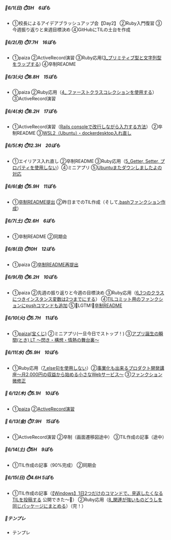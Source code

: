 ##### 🦍6/1(日) ⏱️3H　6ぽも
- ①校長によるアイデアブラッシュアップ会【Day2】 ②Ruby入門復習 ③今週振り返りと来週目標決め ④GitHubにTILの土台を作成
##### 🦍6/2(月) ⏱️7.7H　16ぽも  
- ①paiza ②ActiveRecord演習 ③Ruby応用([3_プリミティブ型と文字列型をラップする](../ruby/ruby_advanced.md#3_プリミティブ型と文字列型をラップする)) ④卒制README
##### 🦍6/3(火) ⏱️8.8H　15ぽも
- ①paiza ②Ruby応用（[4_ ファーストクラスコレクションを使用する](../ruby/ruby_advanced.md#4_ファーストクラスコレクションを使用する)）  ③ActiveRecord演習 

##### 🦍6/4(水) ⏱️8.2H　17ぽも
- ①ActiveRecord演習（[Rails consoleで改行しながら入力する方法](../sql_active_record/sql_active_record_practice.md#railsconsoleで改行しながら入力する方法)） ②卒制README ③[WSL2（Ubuntu）・dockerdesktop入れ直し](../99_uncategorized/down_ubuntu.md#0604_WSL2（Ubuntu）・dockerdesktop入れ直し)

##### 🦍6/5(木) ⏱️12.3H　20ぽも
- ①エイリアス入れ直し ②卒制README ③Ruby応用（[5_Getter, Setter, プロパティを使用しない](../ruby/ruby_advanced.md#5_Getter・Setter・プロパティを使用しない)）④ミニアプリ ⑤[Ubuntuまたダウンしましたよの対応](../99_uncategorized/down_ubuntu.md#0605_Ubuntuまたダウンしましたよの対応)

##### 🦍6/6(金) ⏱️5.9H　11ぽも
- ①[卒制README提出](https://github.com/mo-land/NeuroWord/pull/1) ②昨日までのTIL作成（そして[.bashファンクション作成](../git/shell_script.md#0607_TIL作成用)）

##### 🦍6/7(土) ⏱️2.6H　6ぽも
- ①卒制README ②同期会

##### 🦍6/8(日) ⏱️10H　12ぽも
- ①paiza ②[卒制README再提出](https://github.com/mo-land/NeuroWord/pull/1)

##### 🦍6/9(月) ⏱️6.2H　10ぽも
- ①paiza ②先週の振り返りと今週の目標決め ③Ruby応用（[6_1つのクラスにつきインスタンス変数は2つまでにする](../ruby/ruby_advanced.md#6_1つのクラスにつきインスタンス変数は2つまでにする)） ④[TILコミット用のファンクションにpushコマンドも追加](../git/shell_script.md#0609_TILコミット用のファンクションにpushコマンドも追加) ⑤🎉LGTM!🎉[卒制README](https://github.com/mo-land/NeuroWord/pull/1)

##### 🦍6/10(火) ⏱️5.7H　11ぽも
- ①[paiza(宝くじ)](../ruby/ruby_paiza.md#0610「宝くじ」) ②ミニアプリ(一旦今日でストップ！) ③[アプリ誕生の瞬間(とき) LT 〜閃き・構想・情熱の舞台裏〜](../event/2406.md#アプリ誕生の瞬間(とき)LT〜閃き・構想・情熱の舞台裏〜)

##### 🦍6/11(水) ⏱️5.9H　10ぽも
- ①Ruby応用（[7_else句を使用しない](../ruby/ruby_advanced.md#7_else句を使用しない)）②[事業化も出来るプロダクト開発講座〜月2,000円の収益から始める小さなWebサービス〜](../event/2406.md#事業化も出来るプロダクト開発講座〜月2,000円の収益から始める小さなWebサービス〜）) ③[ファンクション微修正](../git/shell_script.md#0611_TIL投稿用のファンクションを絶対パス仕様に変更)

##### 🦍 6/12(木) ⏱️5.1H　10ぽも
- ①[paiza](../ruby/ruby_paiza.md#0612「野球の審判」) ②[ActiveRecord演習](../sql_active_record/sql_active_record_practice.md#逆引きネタ帳らしきもの)

##### 🦍 6/13(金) ⏱️7.9H　15ぽも
- ①ActiveRecord演習 ②卒制（画面遷移図途中） ③TIL作成の記事（途中）

##### 🦍6/14(土) ⏱️5H　9ぽも
- ①TIL作成の記事（90%完成） ②同期会

##### 🦍6/15(日) ⏱️4.6H 5ぽも
- ①TIL作成の記事（[【Windows】1日2つだけのコマンドで、見返したくなるTILを投稿する](https://school.runteq.jp/social_portfolios/mo_land/tech_articles/902) 公開できた～🙌） ②Ruby応用（[8_関連が強いものどうしを同じパッケージにまとめる](../ruby/ruby_advanced.md#8_関連が強いものどうしを同じパッケージにまとめる)）（完！）

##### 🦍テンプレ
- テンプレ
[](..)